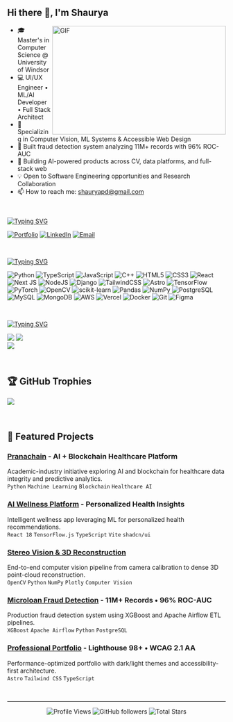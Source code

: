 ## Hi there 👋, I'm Shaurya <br/>
<a target="_blank">
  <img align="right" height="250" width="400" alt="GIF" src="https://user-images.githubusercontent.com/74038190/229223263-cf2e4b07-2615-4f87-9c38-e37600f8381a.gif">
</a>

- 🎓 Master's in Computer Science @ University of Windsor
- 💻 UI/UX Engineer • ML/AI Developer • Full Stack Architect
- 🔬 Specializing in Computer Vision, ML Systems & Accessible Web Design
- 🚀 Built fraud detection system analyzing 11M+ records with 96% ROC-AUC
- 🧠 Building AI-powered products across CV, data platforms, and full-stack web
- 💡 Open to Software Engineering opportunities and Research Collaboration
- 📫 How to reach me: shauryapd@gmail.com

<br/>

[![Typing SVG](https://readme-typing-svg.demolab.com?font=IBM+Plex+Mono&weight=500&size=20&duration=6000&pause=1000&color=0ea5e9&width=435&lines=Socials%3A)](https://git.io/typing-svg)

[![Portfolio](https://img.shields.io/badge/Portfolio-0ea5e9?style=for-the-badge&logo=astro&logoColor=white)](https://github.com/IShauryaI)
[![LinkedIn](https://img.shields.io/badge/LinkedIn-%230077B5.svg?style=for-the-badge&logo=linkedin&logoColor=white)]([https://linkedin.com/in/shaurya](https://www.linkedin.com/in/shaurya-parshad))
[![Email](https://img.shields.io/badge/Email-D14836?style=for-the-badge&logo=gmail&logoColor=white)](mailto:parshad@uwindsor.ca)

<br/>

[![Typing SVG](https://readme-typing-svg.demolab.com?font=IBM+Plex+Mono&weight=500&size=20&duration=6000&pause=1000&color=0ea5e9&width=435&lines=Tech+Stack%3A)](https://git.io/typing-svg)

![Python](https://img.shields.io/badge/python-3670A0?style=plastic&logo=python&logoColor=ffdd54) ![TypeScript](https://img.shields.io/badge/typescript-%23007ACC.svg?style=plastic&logo=typescript&logoColor=white) ![JavaScript](https://img.shields.io/badge/javascript-%23323330.svg?style=plastic&logo=javascript&logoColor=%23F7DF1E) ![C++](https://img.shields.io/badge/c++-%2300599C.svg?style=plastic&logo=c%2B%2B&logoColor=white) ![HTML5](https://img.shields.io/badge/html5-%23E34F26.svg?style=plastic&logo=html5&logoColor=white) ![CSS3](https://img.shields.io/badge/css3-%231572B6.svg?style=plastic&logo=css3&logoColor=white) ![React](https://img.shields.io/badge/react-%2320232a.svg?style=plastic&logo=react&logoColor=%2361DAFB) ![Next JS](https://img.shields.io/badge/Next-black?style=plastic&logo=next.js&logoColor=white) ![NodeJS](https://img.shields.io/badge/node.js-6DA55F?style=plastic&logo=node.js&logoColor=white) ![Django](https://img.shields.io/badge/django-%23092E20.svg?style=plastic&logo=django&logoColor=white) ![TailwindCSS](https://img.shields.io/badge/tailwindcss-%2338B2AC.svg?style=plastic&logo=tailwind-css&logoColor=white) ![Astro](https://img.shields.io/badge/astro-%232C2052.svg?style=plastic&logo=astro&logoColor=white) ![TensorFlow](https://img.shields.io/badge/TensorFlow-%23FF6F00.svg?style=plastic&logo=TensorFlow&logoColor=white) ![PyTorch](https://img.shields.io/badge/PyTorch-%23EE4C2C.svg?style=plastic&logo=PyTorch&logoColor=white) ![OpenCV](https://img.shields.io/badge/opencv-%23white.svg?style=plastic&logo=opencv&logoColor=white) ![scikit-learn](https://img.shields.io/badge/scikit--learn-%23F7931E.svg?style=plastic&logo=scikit-learn&logoColor=white) ![Pandas](https://img.shields.io/badge/pandas-%23150458.svg?style=plastic&logo=pandas&logoColor=white) ![NumPy](https://img.shields.io/badge/numpy-%23013243.svg?style=plastic&logo=numpy&logoColor=white) ![PostgreSQL](https://img.shields.io/badge/postgres-%23316192.svg?style=plastic&logo=postgresql&logoColor=white) ![MySQL](https://img.shields.io/badge/mysql-%2300f.svg?style=plastic&logo=mysql&logoColor=white) ![MongoDB](https://img.shields.io/badge/MongoDB-%234ea94b.svg?style=plastic&logo=mongodb&logoColor=white) ![AWS](https://img.shields.io/badge/AWS-%23FF9900.svg?style=plastic&logo=amazon-aws&logoColor=white) ![Vercel](https://img.shields.io/badge/vercel-%23000000.svg?style=plastic&logo=vercel&logoColor=white) ![Docker](https://img.shields.io/badge/docker-%230db7ed.svg?style=plastic&logo=docker&logoColor=white) ![Git](https://img.shields.io/badge/git-%23F05033.svg?style=plastic&logo=git&logoColor=white) ![Figma](https://img.shields.io/badge/figma-%23F24E1E.svg?style=plastic&logo=figma&logoColor=white)

<br/>

[![Typing SVG](https://readme-typing-svg.demolab.com?font=IBM+Plex+Mono&weight=500&size=20&duration=6000&pause=1000&color=0ea5e9&width=435&lines=GitHub+Stats%3A)](https://git.io/typing-svg)

![](https://github-readme-stats.vercel.app/api?username=IShauryaI&theme=tokyonight&hide_border=false&include_all_commits=true&count_private=true)
![](https://github-readme-streak-stats.herokuapp.com/?user=IShauryaI&theme=tokyonight&hide_border=false)<br/>
![](https://github-readme-stats.vercel.app/api/top-langs/?username=IShauryaI&theme=tokyonight&hide_border=false&include_all_commits=true&count_private=true&layout=compact)

<br/>

## 🏆 GitHub Trophies
![](https://github-profile-trophy.vercel.app/?username=IShauryaI&theme=tokyonight&no-frame=false&no-bg=false&margin-w=4)

<br/>

## 🚀 Featured Projects

### [Pranachain](https://github.com/IShauryaI/pranachain) - AI + Blockchain Healthcare Platform
Academic-industry initiative exploring AI and blockchain for healthcare data integrity and predictive analytics.  
`Python` `Machine Learning` `Blockchain` `Healthcare AI`

### [AI Wellness Platform](https://github.com/IShauryaI/wellbeingaifinalversion) - Personalized Health Insights
Intelligent wellness app leveraging ML for personalized health recommendations.  
`React 18` `TensorFlow.js` `TypeScript` `Vite` `shadcn/ui`

### [Stereo Vision & 3D Reconstruction](https://github.com/IShauryaI/stereo-vision-reconstruction)
End-to-end computer vision pipeline from camera calibration to dense 3D point-cloud reconstruction.  
`OpenCV` `Python` `NumPy` `Plotly` `Computer Vision`

### [Microloan Fraud Detection](https://github.com/IShauryaI/microloan-fraud-detection) - 11M+ Records • 96% ROC-AUC
Production fraud detection system using XGBoost and Apache Airflow ETL pipelines.  
`XGBoost` `Apache Airflow` `Python` `PostgreSQL`

### [Professional Portfolio](https://github.com/IShauryaI/IShauryaI.github.io) - Lighthouse 98+ • WCAG 2.1 AA
Performance-optimized portfolio with dark/light themes and accessibility-first architecture.  
`Astro` `Tailwind CSS` `TypeScript`

<br/>

---

<p align="center">
  <img src="https://komarev.com/ghpvc/?username=IShauryaI&color=0ea5e9&style=flat-square&label=Profile+Views" alt="Profile Views" />
  <img alt="GitHub followers" src="https://img.shields.io/github/followers/IShauryaI?label=Followers&style=social">
  <img src="https://img.shields.io/github/stars/IShauryaI?label=Stars" alt="Total Stars">
</p>
